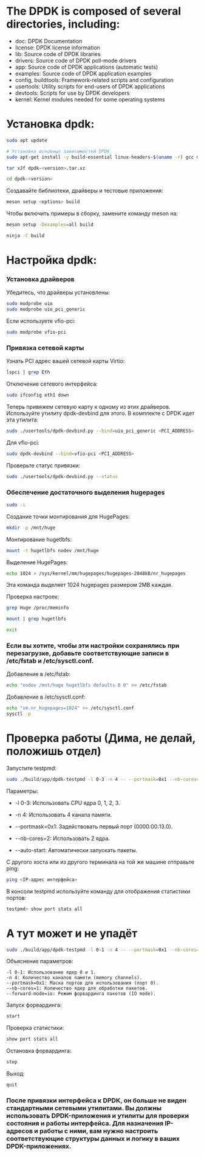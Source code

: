# The DPDK is composed of several directories, including:

- doc: DPDK Documentation
- license: DPDK license information
- lib: Source code of DPDK libraries
- drivers: Source code of DPDK poll-mode drivers
- app: Source code of DPDK applications (automatic tests)
- examples: Source code of DPDK application examples
- config, buildtools: Framework-related scripts and configuration
- usertools: Utility scripts for end-users of DPDK applications
- devtools: Scripts for use by DPDK developers
- kernel: Kernel modules needed for some operating systems

# Установка dpdk:

```sh
sudo apt update
```
```sh
# Установка основных зависимостей DPDK
sudo apt-get install -y build-essential linux-headers-$(uname -r) gcc make cmake pkg-config libpcap-dev libnuma-dev libelf-dev libdwarf-dev python3-pyelftools meson ninja-build libssl-dev
```

```sh
tar xJf dpdk-<version>.tar.xz
```

```sh
cd dpdk-<version>
```

Создавайте библиотеки, драйверы и тестовые приложения:
```sh
meson setup <options> build
```

Чтобы включить примеры в сборку, замените команду meson на:
```sh
meson setup -Dexamples=all build
```

```sh
ninja -C build
```


# Настройка dpdk:

### Установка драйверов

Убедитесь, что драйверы установлены:
```sh
sudo modprobe uio
sudo modprobe uio_pci_generic
```

Если используете vfio-pci:
```sh
sudo modprobe vfio-pci
```

### Привязка сетевой карты

Узнать PCI адрес вашей сетевой карты Virtio:
```sh
lspci | grep Eth
```

Отключение сетевого интерфейса:
```sh
sudo ifconfig eth1 down
```

Теперь привяжем сетевую карту к одному из этих драйверов. Используйте утилиту dpdk-devbind для этого. В комплекте с DPDK идет эта утилита:
```sh
sudo ./usertools/dpdk-devbind.py --bind=uio_pci_generic <PCI_ADDRESS>
```

Для vfio-pci:
```sh
sudo dpdk-devbind --bind=vfio-pci <PCI_ADDRESS>
```

Проверьте статус привязки:
```sh
sudo ./usertools/dpdk-devbind.py --status
```

### Обеспечение достаточного выделения hugepages

```sh
sudo -i
```

Создание точки монтирования для HugePages:
```sh
mkdir -p /mnt/huge
```

Монтирование hugetlbfs:
```sh
mount -t hugetlbfs nodev /mnt/huge
```

Выделение HugePages:
```sh
echo 1024 > /sys/kernel/mm/hugepages/hugepages-2048kB/nr_hugepages
```
Эта команда выделяет 1024 hugepages размером 2MB каждая.

Проверка настроек:
```sh
grep Huge /proc/meminfo
```

```sh
mount | grep hugetlbfs
```

```sh
exit
```

### Если вы хотите, чтобы эти настройки сохранялись при перезагрузке, добавьте соответствующие записи в /etc/fstab и /etc/sysctl.conf.

Добавление в /etc/fstab:
```sh
echo "nodev /mnt/huge hugetlbfs defaults 0 0" >> /etc/fstab
```

Добавление в /etc/sysctl.conf:
```sh
echo "vm.nr_hugepages=1024" >> /etc/sysctl.conf
sysctl -p
```

# Проверка работы (Дима, не делай, положишь отдел)

Запустите testpmd:
```sh
sudo ./build/app/dpdk-testpmd -l 0-3 -n 4 -- --portmask=0x1 --nb-cores=2 --auto-start
```

Параметры:

- -l 0-3: Использовать CPU ядра 0, 1, 2, 3.

- -n 4: Использовать 4 канала памяти.

- --portmask=0x1: Задействовать первый порт (0000:00:13.0).

- --nb-cores=2: Использовать 2 ядра.

- --auto-start: Автоматически запускать пакеты.

С другого хоста или из другого терминала на той же машине отправьте ping:
```sh
ping <IP-адрес интерфейса>
```

В консоли testpmd используйте команду для отображения статистики портов:
```sh
testpmd> show port stats all
```

# А тут может и не упадёт 

```sh
sudo ./build/app/dpdk-testpmd -l 0-1 -n 4 -- --portmask=0x1 --nb-cores=1 --forward-mode=io
```

Объяснение параметров:

    -l 0-1: Использование ядер 0 и 1.
    -n 4: Количество каналов памяти (memory channels).
    --portmask=0x1: Маска портов для использования (порт 0).
    --nb-cores=1: Количество ядер для обработки пакетов.
    --forward-mode=io: Режим форвардинга пакетов (IO mode).

Запуск форвардинга:
```sh
start
```

Проверка статистики:
```sh
show port stats all
```

Остановка форвардинга:
```sh
stop
```

Выход:
```sh
quit
```


### После привязки интерфейса к DPDK, он больше не виден стандартными сетевыми утилитами. Вы должны использовать DPDK-приложения и утилиты для проверки состояния и работы интерфейса. Для назначения IP-адресов и работы с ними, вам нужно настроить соответствующие структуры данных и логику в ваших DPDK-приложениях.

